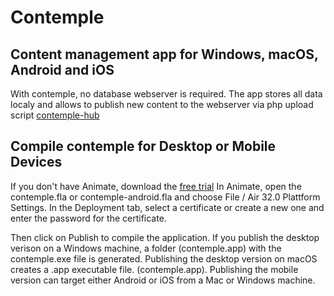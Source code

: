 # Contemple

## Content management app for Windows, macOS, Android and iOS

With contemple, no database webserver is required. The app stores all data localy and allows to publish new content to the webserver via php upload script [contemple-hub](https://github.com/contempleapp/cthub-php)

## Compile contemple for Desktop or Mobile Devices

If you don't have Animate, download the [free trial](https://www.adobe.com/downloads.html)
In Animate, open the contemple.fla or contemple-android.fla and choose File / Air 32.0 Plattform Settings. In the Deployment tab, select a certificate or create a new one and enter the password for the certificate.

Then click on Publish to compile the application. If you publish the desktop verison on a Windows machine, a folder (contemple.app) with the contemple.exe file is generated. Publishing the desktop version on macOS creates a .app executable file. (contemple.app). Publishing the mobile version can target either Android or iOS from a Mac or Windows machine.



